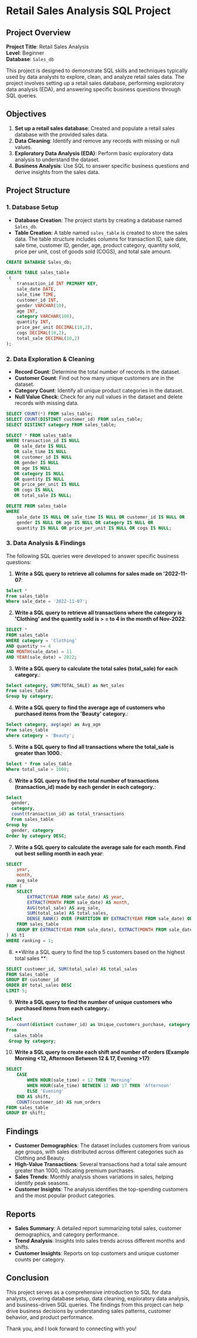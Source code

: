 # Retail Sales Analysis SQL Project

## Project Overview

**Project Title**: Retail Sales Analysis  
**Level**: Beginner  
**Database**: `Sales_db`

This project is designed to demonstrate SQL skills and techniques typically used by data analysts to explore, clean, and analyze retail sales data. The project involves setting up a retail sales database, performing exploratory data analysis (EDA), and answering specific business questions through SQL queries. 

## Objectives

1. **Set up a retail sales database**: Created and populate a retail sales database with the provided sales data.
2. **Data Cleaning**: Identify and remove any records with missing or null values.
3. **Exploratory Data Analysis (EDA)**: Perform basic exploratory data analysis to understand the dataset.
4. **Business Analysis**: Use SQL to answer specific business questions and derive insights from the sales data.

## Project Structure

### 1. Database Setup

- **Database Creation**: The project starts by creating a database named `Sales_db`.
- **Table Creation**: A table named `sales_table` is created to store the sales data. The table structure includes columns for transaction ID, sale date, sale time, customer ID, gender, age, product category, quantity sold, price per unit, cost of goods sold (COGS), and total sale amount.

```sql
CREATE DATABASE Sales_db;

CREATE TABLE sales_table
 (
    transaction_id INT PRIMARY KEY,
    sale_date DATE,
    sale_time TIME,
    customer_id INT,
    gender VARCHAR(10),
    age INT,
    category VARCHAR(100),
    quantity INT,
    price_per_unit DECIMAL(10,2),
    cogs DECIMAL(10,2),
    total_sale DECIMAL(10,2)
);
```

### 2. Data Exploration & Cleaning

- **Record Count**: Determine the total number of records in the dataset.
- **Customer Count**: Find out how many unique customers are in the dataset.
- **Category Count**: Identify all unique product categories in the dataset.
- **Null Value Check**: Check for any null values in the dataset and delete records with missing data.

```sql
SELECT COUNT(*) FROM sales_table;
SELECT COUNT(DISTINCT customer_id) FROM sales_table;
SELECT DISTINCT category FROM sales_table;

SELECT * FROM sales_table
WHERE transaction_id IS NULL 
   OR sale_date IS NULL 
   OR sale_time IS NULL 
   OR customer_id IS NULL 
   OR gender IS NULL 
   OR age IS NULL 
   OR category IS NULL 
   OR quantity IS NULL 
   OR price_per_unit IS NULL 
   OR cogs IS NULL 
   OR total_sale IS NULL;

DELETE FROM sales_table
WHERE 
    sale_date IS NULL OR sale_time IS NULL OR customer_id IS NULL OR 
    gender IS NULL OR age IS NULL OR category IS NULL OR 
    quantity IS NULL OR price_per_unit IS NULL OR cogs IS NULL;
```

### 3. Data Analysis & Findings

The following SQL queries were developed to answer specific business questions:

1. **Write a SQL query to retrieve all columns for sales made on '2022-11-07**:
```sql
Select *
From sales_table
Where sale_date = '2022-11-07';

```

2. **Write a SQL query to retrieve all transactions where the category is 'Clothing' and the quantity sold is > = to 4 in the month of Nov-2022**:
```sql
SELECT *  
FROM sales_table  
WHERE category = 'Clothing'  
AND quantity >= 4  
AND MONTH(sale_date) = 11  
AND YEAR(sale_date) = 2022;
```

3. **Write a SQL query to calculate the total sales (total_sale) for each category.**:
```sql
Select category, SUM(TOTAL_SALE) as Net_sales
From sales_table
Group by category;

```

4. **Write a SQL query to find the average age of customers who purchased items from the 'Beauty' category.**:
```sql
Select category, avg(age) as Avg_age
From sales_table
where category = 'Beauty';
```

5. **Write a SQL query to find all transactions where the total_sale is greater than 1000.**:
```sql
Select * from sales_table
Where total_sale > 1000;
```

6. **Write a SQL query to find the total number of transactions (transaction_id) made by each gender in each category.**:
```sql
Select 
  gender, 
  category, 
  count(transaction_id) as total_transactions
  From sales_table
Group by 
  gender, category
Order by category DESC;
```

7. **Write a SQL query to calculate the average sale for each month. Find out best selling month in each year**:
```sql
SELECT 
    year,
    month,
    avg_sale
FROM (    
    SELECT 
        EXTRACT(YEAR FROM sale_date) AS year,
        EXTRACT(MONTH FROM sale_date) AS month,
        AVG(total_sale) AS avg_sale,
        SUM(total_sale) AS total_sales,
        DENSE_RANK() OVER (PARTITION BY EXTRACT(YEAR FROM sale_date) ORDER BY SUM(total_sale) DESC) AS ranking
    FROM sales_table
    GROUP BY EXTRACT(YEAR FROM sale_date), EXTRACT(MONTH FROM sale_date)
) AS t1
WHERE ranking = 1;
```

8. **Write a SQL query to find the top 5 customers based on the highest total sales **:
```sql
SELECT customer_id, SUM(total_sale) AS total_sales  
FROM Sales_table  
GROUP BY customer_id  
ORDER BY total_sales DESC  
LIMIT 5;
```

9. **Write a SQL query to find the number of unique customers who purchased items from each category.**:
```sql
Select 
    count(distinct customer_id) as Unique_customers_purchase, category
From 
   sales_table
 Group by category;
```

10. **Write a SQL query to create each shift and number of orders (Example Morning <12, Afternoon Between 12 & 17, Evening >17)**:
```sql
SELECT 
    CASE 
        WHEN HOUR(sale_time) < 12 THEN 'Morning'
        WHEN HOUR(sale_time) BETWEEN 12 AND 17 THEN 'Afternoon'
        ELSE 'Evening'
    END AS shift, 
    COUNT(customer_id) AS num_orders
FROM sales_table
GROUP BY shift;
```

## Findings

- **Customer Demographics**: The dataset includes customers from various age groups, with sales distributed across different categories such as Clothing and Beauty.
- **High-Value Transactions**: Several transactions had a total sale amount greater than 1000, indicating premium purchases.
- **Sales Trends**: Monthly analysis shows variations in sales, helping identify peak seasons.
- **Customer Insights**: The analysis identifies the top-spending customers and the most popular product categories.

## Reports

- **Sales Summary**: A detailed report summarizing total sales, customer demographics, and category performance.
- **Trend Analysis**: Insights into sales trends across different months and shifts.
- **Customer Insights**: Reports on top customers and unique customer counts per category.

## Conclusion

This project serves as a comprehensive introduction to SQL for data analysts, covering database setup, data cleaning, exploratory data analysis, and business-driven SQL queries. The findings from this project can help drive business decisions by understanding sales patterns, customer behavior, and product performance.


Thank you, and I look forward to connecting with you!
